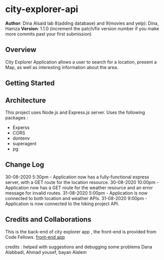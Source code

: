 # city-explorer-api

**Author**: Dina Alsaid 
    lab 8(adding database) and 9(movies and yelp): Dina, Hamza
**Version**: 1.1.0 (increment the patch/fix version number if you make more commits past your first submission)

## Overview

 City Explorer Application allows a user to search for a location, present a Map, as well as interesting information about the area.

## Getting Started
<!-- What are the steps that a user must take in order to build this app on their own machine and get it running? -->

## Architecture
<!-- Provide a detailed description of the application design. What technologies (languages, libraries, etc) you're using, and any other relevant design information. -->
This project uses Node.js and Express.js server.
Uses the following packages :

* Experss
* CORS
* dontenv
* superagent
* pg

## Change Log

30-08-2020 5:30pm - Application now has a fully-functional express server, with a GET route for the location resource.
30-08-2020 10:00pm - Application now has a GET route for the weather resource and an error message for invalid routes.
31-08-2020 5:00pm - Application is now connected to both location and weather APIs.
31-08-2020 9:00pm - Application is now connected to the hiking project API.

## Credits and Collaborations

This is the back-end of city explorer app , the front-end is provided from Code Fellows.
[front-end app](https://codefellows.github.io/code-301-guide/curriculum/city-explorer-app/front-end/)

credits : helped with suggestions and debugging some problems
Dana Alabbadi, Ahmad yousef, bayan Alalem
